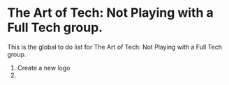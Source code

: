 # The Art of Tech: Not Playing with a Full Tech group.

This is the global to do list for The Art of Tech: Not Playing with a Full Tech group.

1. Create a new logo 
2. 
